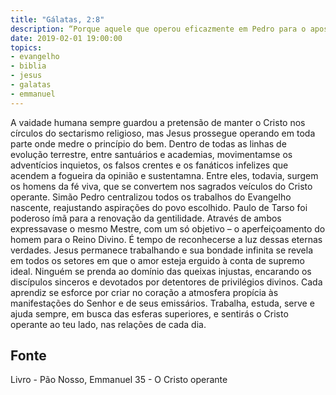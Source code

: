 ```yaml
---
title: "Gálatas, 2:8"
description: “Porque aquele que operou eficazmente em Pedro para o apostolado da circuncisão, esse operou também em mim com eficácia para com os gentios.” - Paulo
date: 2019-02-01 19:00:00
topics: 
- evangelho
- biblia
- jesus
- galatas
- emmanuel
---
```


A vaidade humana sempre guardou a pretensão de manter o Cristo nos
círculos do sectarismo religioso, mas Jesus prossegue operando em toda parte onde
medre o princípio do bem.
Dentro de todas as linhas de evolução terrestre, entre santuários e
academias, movimentam­se os adventícios inquietos, os falsos crentes e os fanáticos
infelizes que acendem a fogueira da opinião e sustentam­na. Entre eles, todavia,
surgem os homens da fé viva, que se convertem nos sagrados veículos do Cristo
operante.
Simão Pedro centralizou todos os trabalhos do Evangelho nascente,
reajustando aspirações do povo escolhido.
Paulo de Tarso foi poderoso ímã para a renovação da gentilidade.
Através de ambos expressava­se o mesmo Mestre, com um só objetivo – o
aperfeiçoamento do homem para o Reino Divino.
É tempo de reconhecer­se a luz dessas eternas verdades.
Jesus permanece trabalhando e sua bondade infinita se revela em todos os
setores em que o amor esteja erguido à conta de supremo ideal.
Ninguém se prenda ao domínio das queixas injustas, encarando os
discípulos sinceros e devotados por detentores de privilégios divinos. Cada aprendiz
se esforce por criar no coração a atmosfera propícia às manifestações do Senhor e de
seus emissários.
Trabalha, estuda, serve e ajuda sempre, em busca das esferas superiores, e
sentirás o Cristo operante ao teu lado, nas relações de cada dia.





## Fonte
Livro - Pão Nosso, Emmanuel
35 - O Cristo operante
